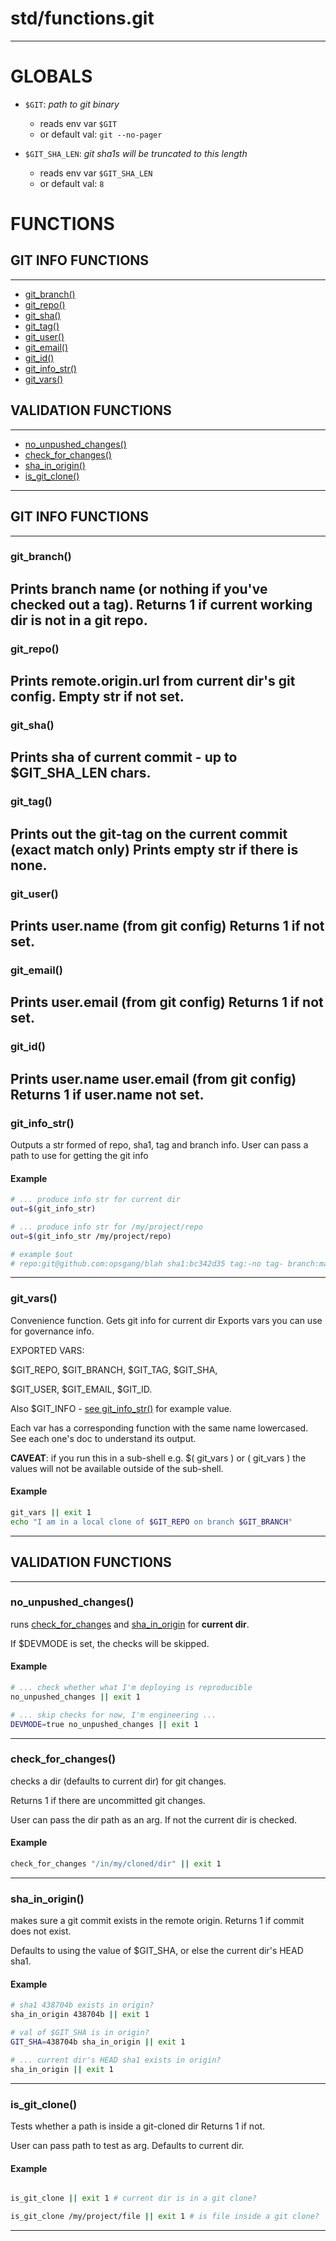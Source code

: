# std/functions.git
---
# GLOBALS

* `$GIT`: _path to git binary_
    * reads env var `$GIT`
    * or default val: `git --no-pager`

* `$GIT_SHA_LEN`: _git sha1s will be truncated to this length_
    * reads env var `$GIT_SHA_LEN`
    * or default val: `8`


# FUNCTIONS

## GIT INFO FUNCTIONS
---
* [git\_branch()](#git_branch)
* [git\_repo()](#git_repo)
* [git\_sha()](#git_sha)
* [git\_tag()](#git_tag)
* [git\_user()](#git_user)
* [git\_email()](#git_email)
* [git\_id()](#git_id)
* [git\_info\_str()](#git_info_str)
* [git\_vars()](#git_vars)
## VALIDATION FUNCTIONS
---
* [no\_unpushed\_changes()](#no_unpushed_changes)
* [check\_for\_changes()](#check_for_changes)
* [sha\_in\_origin()](#sha_in_origin)
* [is\_git\_clone()](#is_git_clone)

---

## GIT INFO FUNCTIONS
---
### git\_branch()

Prints branch name (or nothing if you've checked out a tag).
Returns 1 if current working dir is not in a git repo.
---
### git\_repo()

Prints remote.origin.url from current dir's git config.
Empty str if not set.
---
### git\_sha()

Prints sha of current commit - up to $GIT\_SHA\_LEN chars.
---
### git\_tag()

Prints out the git-tag on the current commit (exact match only)
Prints empty str if there is none.
---
### git\_user()

Prints user.name (from git config)
Returns 1 if not set.
---
### git\_email()

Prints user.email (from git config)
Returns 1 if not set.
---
### git\_id()

Prints user.name user.email (from git config)
Returns 1 if user.name not set.
---
### git\_info\_str()

Outputs a str formed of repo, sha1, tag and branch info.
User can pass a path to use for getting the git info

#### Example

```bash
# ... produce info str for current dir
out=$(git_info_str)

# ... produce info str for /my/project/repo
out=$(git_info_str /my/project/repo)

# example $out
# repo:git@github.com:opsgang/blah sha1:bc342d35 tag:-no tag- branch:master

```

---
### git\_vars()

Convenience function. Gets git info for current dir
Exports vars you can use for governance info.

EXPORTED VARS:

 $GIT\_REPO, $GIT\_BRANCH, $GIT\_TAG, $GIT\_SHA,

 $GIT\_USER, $GIT\_EMAIL, $GIT\_ID.

 Also $GIT\_INFO - [see git\_info\_str()](#git_info_str) for example value.

Each var has a corresponding function with the same name lowercased. See each
one's doc to understand its output.

**CAVEAT**: if you run this in a sub-shell e.g. $( git\_vars ) or ( git\_vars )
the values will not be available outside of the sub-shell.

#### Example

```bash
git_vars || exit 1
echo "I am in a local clone of $GIT_REPO on branch $GIT_BRANCH"

```

---
## VALIDATION FUNCTIONS
---
### no\_unpushed\_changes()

runs [check\_for\_changes](#check_for_changes) and 
[sha_in_origin](#sha_in_origin) for **current dir**.

If $DEVMODE is set, the checks will be skipped.

#### Example

```bash
# ... check whether what I'm deploying is reproducible
no_unpushed_changes || exit 1

# ... skip checks for now, I'm engineering ...
DEVMODE=true no_unpushed_changes || exit 1

```

---
### check\_for\_changes()

checks a dir (defaults to current dir) for git changes.

Returns 1 if there are uncommitted git changes.

User can pass the dir path as an arg.
If not the current dir is checked.

#### Example

```bash
check_for_changes "/in/my/cloned/dir" || exit 1

```

---
### sha\_in\_origin()

makes sure a git commit exists in the remote origin.
Returns 1 if commit does not exist.

Defaults to using the value of $GIT_SHA, or else the
current dir's HEAD sha1.

#### Example

```bash
# sha1 438704b exists in origin?
sha_in_origin 438704b || exit 1

# val of $GIT_SHA is in origin?
GIT_SHA=438704b sha_in_origin || exit 1

# ... current dir's HEAD sha1 exists in origin?
sha_in_origin || exit 1

```

---
### is\_git\_clone()

Tests whether a path is inside a git-cloned dir
Returns 1 if not.

User can pass path to test as arg. Defaults to current dir.

#### Example

```bash

is_git_clone || exit 1 # current dir is in a git clone?

is_git_clone /my/project/file || exit 1 # is file inside a git clone?

```

---

